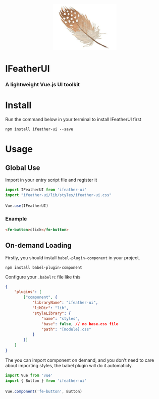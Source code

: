 <p align="center">
    <a>
        <img width="200" src="./assets/logo.PNG">
    </a>
</p>

<h1>
IFeatherUI
    <h3>A lightweight Vue.js UI toolkit</h3>
</h1>



# Install

Run the command below in your terminal to install IFeatherUI first
```
npm install ifeather-ui --save
```

# Usage

## Global Use
Import in your entry script file and register it
```javascript
import IFeatherUI from 'ifeather-ui'
import "ifeather-ui/lib/styles/ifeather-ui.css"

Vue.use(IFeatherUI)
```

### Example

```html
<fe-button>click</fe-button>
```

## On-demand Loading

Firstly, you should install `babel-plugin-component` in your project.
```
npm install babel-plugin-component
```

Configure your `.babelrc` file like this

```json
{
    "plugins": [
        ["component", {
            "libraryName": "ifeather-ui",
            "libDir": "lib",
            "styleLibrary": {
                "name": "styles",
                "base": false, // no base.css file
                "path": "[module].css"
            }
        }]
    ]
}
```

The you can import component on demand, and you don't need to care about importing styles, the babel plugin will do it automaticly.

```javascript
import Vue from 'vue'
import { Button } from 'ifeather-ui'

Vue.component('fe-button', Button)
```
